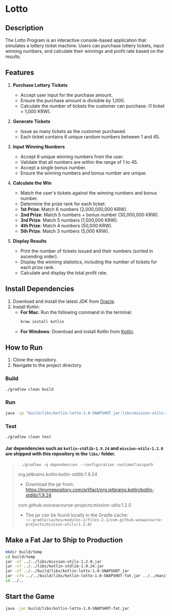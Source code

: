 # Lotto

## Description

The Lotto Program is an interactive console-based application that simulates a lottery ticket machine.
Users can purchase lottery tickets, input winning numbers, and calculate their winnings and profit rate based on the results.

## Features

1. **Purchase Lottery Tickets**

    - Accept user input for the purchase amount.
    - Ensure the purchase amount is divisible by 1,000.
    - Calculate the number of tickets the customer can purchase: (1 ticket = 1,000 KRW).

2. **Generate Tickets**

    - Issue as many tickets as the customer purchased.
    - Each ticket contains 6 unique random numbers between 1 and 45.

3. **Input Winning Numbers**

    - Accept 6 unique winning numbers from the user.
    - Validate that all numbers are within the range of 1 to 45.
    - Accept a single bonus number.
    - Ensure the winning numbers and bonus number are unique.

4. **Calculate the Win**

    - Match the user's tickets against the winning numbers and bonus number.
    - Determine the prize rank for each ticket:
     - **1st Prize**: Match 6 numbers (2,000,000,000 KRW).
     - **2nd Prize**: Match 5 numbers + bonus number (30,000,000 KRW).
     - **3rd Prize**: Match 5 numbers (1,500,000 KRW).
     - **4th Prize**: Match 4 numbers (50,000 KRW).
     - **5th Prize**: Match 3 numbers (5,000 KRW).

5. **Display Results**

   - Print the number of tickets issued and their numbers (sorted in ascending order).
   - Display the winning statistics, including the number of tickets for each prize rank.
   - Calculate and display the total profit rate.

## Install Dependencies

1. Download and install the latest JDK from [Oracle](https://www.oracle.com/java/technologies/javase-downloads.html).
2. Install Kotlin:
   - **For Mac**: Run the following command in the terminal:
     ```bash
     brew install kotlin
     ```
   - **For Windows**: Download and install Kotlin from [Kotlin](https://kotlinlang.org/docs/command-line.html).

## How to Run

1. Clone the repository.
2. Navigate to the project directory.

### Build

```bash
./gradlew clean build
```

### Run

```bash
java -cp "build/libs/kotlin-lotto-1.0-SNAPSHOT.jar:libs/mission-utils-1.2.0.jar:libs/kotlin-stdlib-1.9.24.jar" lotto.ApplicationKt
```

### Test

```bash
./gradlew clean test
```

#### Jar dependencies such as `kotlin-stdlib-1.9.24` and `mission-utils-1.2.0` are shipped with this repository in the `libs/` folder.

> ` ./gradlew -q dependencies --configuration runtimeClasspath`
>
> org.jetbrains.kotlin:kotlin-stdlib:1.9.24
>
> - Download the jar from:
>   https://mvnrepository.com/artifact/org.jetbrains.kotlin/kotlin-stdlib/1.9.24
>
> com.github.woowacourse-projects:mission-utils:1.2.0
>
> - The jar can be found locally in the Gradle cache:
>   ` ~/.gradle/caches/modules-2/files-2.1/com.github.woowacourse-projects/mission-utils/1.2.0/`

## Make a Fat Jar to Ship to Production

```bash
mkdir build/temp
cd build/temp
jar -xf ../../libs/mission-utils-1.2.0.jar
jar -xf ../../libs/kotlin-stdlib-1.9.24.jar
jar -xf ../../build/libs/kotlin-lotto-1.0-SNAPSHOT.jar
jar -cfm ../../build/libs/kotlin-lotto-1.0-SNAPSHOT-fat.jar ../../manifest.txt *
cd ../..
```

## Start the Game

```bash
java -jar build/libs/kotlin-lotto-1.0-SNAPSHOT-fat.jar
```
